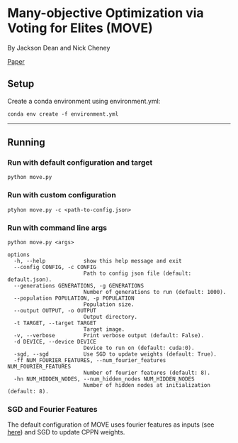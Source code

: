 # Many-objective Optimization via Voting for Elites (MOVE)
By Jackson Dean and Nick Cheney

[Paper](https://arxiv.org/abs/2307.02661)


## Setup
Create a conda environment using environment.yml:

`conda env create -f environment.yml`


---
## Running

### Run with default configuration and target
```python move.py```


### Run with custom configuration
```ptyhon move.py -c <path-to-config.json>```


### Run with command line args
```python move.py <args>```


```
options
  -h, --help            show this help message and exit
  --config CONFIG, -c CONFIG
                        Path to config json file (default: default.json).
  --generations GENERATIONS, -g GENERATIONS
                        Number of generations to run (default: 1000).
  --population POPULATION, -p POPULATION
                        Population size.
  --output OUTPUT, -o OUTPUT
                        Output directory.
  -t TARGET, --target TARGET
                        Target image.
  -v, --verbose         Print verbose output (default: False).
  -d DEVICE, --device DEVICE
                        Device to run on (default: cuda:0).
  -sgd, --sgd           Use SGD to update weights (default: True).
  -ff NUM_FOURIER_FEATURES, --num_fourier_features NUM_FOURIER_FEATURES
                        Number of fourier features (default: 8).
  -hn NUM_HIDDEN_NODES, --num_hidden_nodes NUM_HIDDEN_NODES
                        Number of hidden nodes at initialization (default: 8).

```

### SGD and Fourier Features
The default configuration of MOVE uses fourier features as inputs (see [here](https://bmild.github.io/fourfeat/)) and SGD to update CPPN weights.


